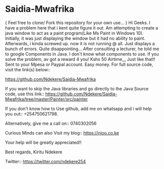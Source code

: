 # Saidia-Mwafrika
{ Feel free to clone/ Fork this repository for your own use... }
Hi Geeks. I have a problem here that i kent quite figure it out.
Am attempting to create a java window to act as a paint program(Like Ms Paint in Windows 10).
Initially, it was just displaying the window but it had no ability to paint.
Afterwards, i kinda screwed up. now it is not running @ all. Just displays a bunch of errors. Quite disappointing... 
After consulting a lecturer, he told me to google Components in Java. 
I don't know what components to use. 
If you solve the problem, av got a reward 4 you! Kshs 50 Airtime,,, Just like that!! 
Sent to your Mpesa or Paypal account. Easy money.
For full source code, visit the link(s) below::

https://github.com/Ndekere/Saidia-Mwafrika

If you want to skip the Java libraries and go directly to the Java Source code, use this link::
https://github.com/Ndekere/Saidia-Mwafrika/tree/master/Painter/src/painter


If you don't know how to Use github, add me on whatsapp and i will help you out::
+254750621798.

Alternatively, give me a call on:: 0740302056

Curious Minds can also Visit my blog:: https://njoo.co.ke

Your help will be greatly appreciated!! 

Best regards, 
Kiritu Ndekere

Twitter:: https://twitter.com/ndekere254
